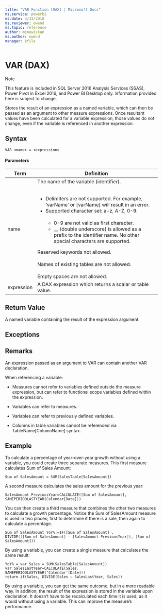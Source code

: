 ```yaml
---
title: "VAR Function (DAX) | Microsoft Docs"
ms.service: powerbi
ms.date: 4/13/2018
ms.reviewer: owend
ms.topic: reference
author: minewiskan
ms.author: owend
manager: kfile
---
```

# VAR (DAX)
> [!NOTE]  
> This feature is included in SQL Server 2016 Analysis Services (SSAS), Power Pivot in Excel 2016, and Power BI Desktop only. Information provided here is subject to change.  
  
Stores the result of an expression as a named variable, which can then be passed as an argument to other measure expressions. Once resultant values have been calculated for a variable expression, those values do not change, even if the variable is referenced in another expression.  

## Syntax  
  
```  
VAR <name> = <expression>  
```  
  
#### Parameters  
  
|Term|Definition|  
|--------|--------------|  
|name|The name of the variable (identifier).<br /><br /><ul><li>Delimiters are not supported. For example, ‘varName’ or [varName] will result in an error.</li><li>Supported character set: a-z, A-Z, 0-9.<br /><br /><ul><li>0-9 are not valid as first character.</li><li>__ (double underscore) is allowed as a prefix to the identifier name. No other special characters are supported.</li></ul></li></ul>Reserved keywords not allowed.<br /><br />Names of existing tables are not allowed.<br /><br />Empty spaces are not allowed.|  
|expression|A DAX expression which returns a scalar or table value.|  
  
## Return Value  
A named variable containing the result of the expression argument.  
  
## Exceptions  
  
## Remarks  
An expression passed as an argument to VAR can contain another VAR declaration.  
  
When referencing a variable:  
  
-   Measures cannot refer to variables defined outside the measure expression, but can refer to functional scope variables defined within the expression.  
  
-   Variables can refer to measures.  
  
-   Variables can refer to previously defined variables.  
  
-   Columns in table variables cannot be referenced via TableName[ColumnName] syntax.  
  
## Example  
To calculate a percentage of year-over-year growth without using a variable, you could create three separate measures. This first measure calculates Sum of Sales Amount:  
  
```  
Sum of SalesAmount = SUM(SalesTable[SalesAmount])  
```  
A second measure calculates the sales amount for the previous year:  
  
```  
SalesAmount PreviousYear=CALCULATE([Sum of SalesAmount], SAMEPERIODLASTYEAR(Calendar[Date]))  
```  
You can then create a third measure that combines the other two measures to calculate a growth percentage. Notice the Sum of SalesAmount measure is used in two places; first to determine if there is a sale, then again to calculate a percentage.  
  
```  
Sum of SalesAmount YoY%:=IF([Sum of SalesAmount] ,  
DIVIDE(([Sum of SalesAmount] – [SalesAmount PreviousYear]), [Sum of SalesAmount]))  
```  
By using a variable, you can create a single measure that calculates the same result:  
  
```  
YoY% = var Sales = SUM(SalesTable[SalesAmount])  
var SalesLastYear=CALCULATE(Sales, SAMEPERIODLASTYEAR(‘Calendar'[Date]))  
return if(Sales, DIVIDE(Sales – SalesLastYear, Sales))  
```  
By using a variable, you can get the same outcome, but in a more readable way. In addition, the result of the expression is stored in the variable upon declaration. It doesn’t have to be recalculated each time it is used, as it would without using a variable. This can improve the measure’s performance.  
  

